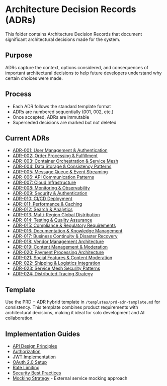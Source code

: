 # Architecture Decision Records (ADRs)

This folder contains Architecture Decision Records that document significant architectural decisions made for the system.

## Purpose
ADRs capture the context, options considered, and consequences of important architectural decisions to help future developers understand why certain choices were made.

## Process
- Each ADR follows the standard template format
- ADRs are numbered sequentially (001, 002, etc.)
- Once accepted, ADRs are immutable
- Superseded decisions are marked but not deleted

## Current ADRs
- [ADR-001: User Management & Authentication](ADR-001-user-management-authentication.md)
- [ADR-002: Order Processing & Fulfillment](ADR-002-order-processing-fulfillment.md)
- [ADR-003: Container Orchestration & Service Mesh](ADR-003-container-orchestration-service-mesh.md)
- [ADR-004: Data Storage & Consistency Patterns](ADR-004-data-storage-consistency-patterns.md)
- [ADR-005: Message Queue & Event Streaming](ADR-005-message-queue-event-streaming.md)
- [ADR-006: API Communication Patterns](ADR-006-api-communication-patterns.md)
- [ADR-007: Cloud Infrastructure](ADR-007-cloud-infrastructure.md)
- [ADR-008: Monitoring & Observability](ADR-008-monitoring-observability.md)
- [ADR-009: Security & Authentication](ADR-009-security-authentication.md)
- [ADR-010: CI/CD Deployment](ADR-010-cicd-deployment.md)
- [ADR-011: Performance & Caching](ADR-011-performance-caching.md)
- [ADR-012: Search & Analytics](ADR-012-search-analytics.md)
- [ADR-013: Multi-Region Global Distribution](ADR-013-multi-region-global-distribution.md)
- [ADR-014: Testing & Quality Assurance](ADR-014-testing-quality-assurance.md)
- [ADR-015: Compliance & Regulatory Requirements](ADR-015-compliance-regulatory-requirements.md)
- [ADR-016: Documentation & Knowledge Management](ADR-016-documentation-knowledge-management.md)
- [ADR-017: Business Continuity & Disaster Recovery](ADR-017-business-continuity-disaster-recovery.md)
- [ADR-018: Vendor Management Architecture](ADR-018-vendor-management-architecture.md)
- [ADR-019: Content Management & Moderation](ADR-019-content-management-moderation.md)
- [ADR-020: Payment Processing Architecture](ADR-020-payment-processing-architecture.md)
- [ADR-021: Social Features & Content Moderation](ADR-021-social-features-content-moderation.md)
- [ADR-022: Shipping & Logistics Integration](ADR-022-shipping-logistics-integration.md)
- [ADR-023: Service Mesh Security Patterns](ADR-023-service-mesh-security-patterns.md)
- [ADR-024: Distributed Tracing Strategy](ADR-024-distributed-tracing-strategy.md)

## Template
Use the PRD + ADR hybrid template in `/templates/prd-adr-template.md` for consistency. This template combines product requirements with architectural decisions, making it ideal for solo development and AI collaboration.

## Implementation Guides
- [API Design Principles](../../api/guides/api-design-principles.md)
- [Authorization](../../api/guides/authorization.md)
- [JWT Implementation](../../api/guides/jwt-implementation.md)
- [OAuth 2.0 Setup](../../api/guides/oauth-setup.md)
- [Rate Limiting](../../api/guides/rate-limiting.md)
- [Security Best Practices](../../development/guidelines/security-best-practices.md)
- [Mocking Strategy](../../development/guidelines/mocking-strategy.md) - External service mocking approach

